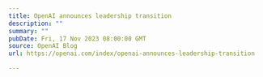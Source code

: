 ```yaml
---
title: OpenAI announces leadership transition
description: ""
summary: ""
pubDate: Fri, 17 Nov 2023 08:00:00 GMT
source: OpenAI Blog
url: https://openai.com/index/openai-announces-leadership-transition

---
```


